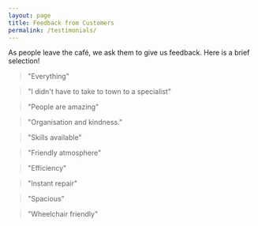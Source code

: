 ```yaml
---
layout: page
title: Feedback from Customers
permalink: /testimonials/
---
```


As people leave the café, we ask them to give us feedback. Here is a brief selection!

> "Everything"

> "I didn't have to take to town to a specialist"

> "People are amazing"

> "Organisation and kindness."

> "Skills available"

> "Friendly atmosphere"

> "Efficiency"

> "Instant repair"

> "Spacious"

> "Wheelchair friendly"

